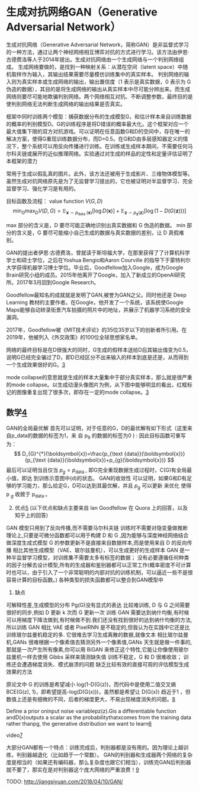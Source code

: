 

<!--
 * @version:
 * @Author:  StevenJokess https://github.com/StevenJokess
 * @Date: 2020-10-19 18:30:00
 * @LastEditors:  StevenJokess https://github.com/StevenJokess
 * @LastEditTime: 2020-12-27 17:53:37
 * @Description:
 * @TODO::
 * @Reference:
-->
# 生成对抗网络GAN（Generative Adversarial Network）

生成对抗网络（Generative Adversarial Network，简称GAN）是非监督式学习的一种方法，通过让两个神经网络相互博弈对抗的方式进行学习。该方法由伊恩·古德费洛等人于2014年提出。生成对抗网络由一个生成网络与一个判别网络组成。
生成网络要做的，是找到一种映射关系：从潜在空间（latent space）中随机取样作为输入，其输出结果需要尽量模仿训练集中的真实样本。
判别网络的输入则为真实样本或生成网络的输出，输出置信度（1 表示是真实数据，0 表示为 G 伪造的数据），其目的是将生成网络的输出从真实样本中尽可能分辨出来。而生成网络则要尽可能地欺骗判别网络。两个网络相互对抗、不断调整参数，最终目的是使判别网络无法判断生成网络的输出结果是否真实。

框架中同时训练两个模型：捕获数据分布的生成模型G，和估计样本来自训练数据的概率的判别模型D。G的训练程序是将D错误的概率最大化。这个框架对应一个最大值集下限的双方对抗游戏。可以证明在任意函数G和D的空间中，存在唯一的解决方案，使得G重现训练数据分布，而D=0.5。在G和D由多层感知器定义的情况下，整个系统可以用反向传播进行训练。在训练或生成样本期间，不需要任何马尔科夫链或展开的近似推理网络。实验通过对生成的样品的定性和定量评估证明了本框架的潜力

常用于生成以假乱真的图片。此外，该方法还被用于生成影片、三维物体模型等。虽然生成对抗网络原先是为了无监督学习提出的，它也被证明对半监督学习、完全监督学习、强化学习是有用的。

目标函数及流程：
value function $V(G, D)$
$$
\min _{G} \max _{D} V(D, G)=\mathbb{E}_{\boldsymbol{x} \sim p_{\text {data }}(\boldsymbol{x})}[\log D(\boldsymbol{x})]+\mathbb{E}_{\boldsymbol{z} \sim p_{\boldsymbol{z}}(\boldsymbol{z})}[\log (1-D(G(\boldsymbol{z})))]
$$

max 部分的含义是，D 要尽可能正确地识别出真实数据和 G 伪造的数据。
min 部分的含义是，G 要尽可能缩小自己生成的数据与真实数据的差别，让 D 真假难别。

GAN的提出者伊恩·古德费洛，曾就读于斯坦福大学，在那里获得了了计算机科学学士和硕士学位，之后在Yoshua Bengio和Aaron Courville 的指导下于蒙特利尔大学获得机器学习博士学位。毕业后，Goodfellow加入Google，成为Google Brain研究小组的成员。2015年他离开了Google，加入了新成立的OpenAI研究所。2017年3月回到Google Research。

Goodfellow最知名的成就就是发明了GAN,被誉为GAN之父。同时他还是 Deep Learning 教材的主要作者。在Google，他开发了一个系统，该系统使Google Maps能够自动转录街景汽车拍摄的照片中的地址，并展示了机器学习系统的安全漏洞。

2017年，Goodfellow被《MIT技术评论》的35位35岁以下的创新者所引用。在2019年，他被列入《外交政策》的100位全球思想家名单。


网络的最终目标是在D很强大的同时，G生成的假样本送给D后其输出值变为0.5，说明G已经完全骗过了D，即D已经区分不出来输入的样本到底是还是，从而得到一个生成效果很好的G。[3]

mode collapse的意思就是生成的样本大量集中于部分真实样本，那么就是很严重的mode collapse。以生成动漫头像图片为例，从下图中能够明显的看出，红框标记的图像重复出现了很多次，即存在一定的mode collapse。[3]

## 数学[4]

GAN的全局最优解 首先可以证明，对于任意的G，D的最优解有如下形式（这里来自p_data的数据的标签为1，来 自 $\mathrm{p}_{9}$ 的数据的标签为0 $)$ :
因此目标函数可重写为：
$$
D_{G}^{*}(\boldsymbol{x})=\frac{p_{\text {data}}(\boldsymbol{x})}{p_{\text {data}}(\boldsymbol{x})+p_{g}(\boldsymbol{x})}
$$
最后可以证明当且仅当 $p_{g}=p_{\text {data }},$ 即G完全重现数据生成过程时，C(G)有全局最小值，即达 到训练示意图中(d)的状态。
GAN的收敛性
可以证明，如果G和D有足够的学习能力，那么给定G，D可以达到其最优解，并且 $p_{g}$ 可以更新 来优化
使得p $_{g}$ 收敘于 $\mathrm{p}_{\text {data }}$ 。

2. 优点[5]
(以下优点和缺点主要来自 Ian Goodfellow 在 Quora 上的回答，以及知乎上的回答)

GAN 模型只用到了反向传播,而不需要马尔科夫链
训练时不需要对隐变量做推断
理论上,只要是可微分函数都可以用于构建 D 和 G ,因为能够与深度神经网络结合做深度生成式模型
G 的参数更新不是直接来自数据样本,而是使用来自 D 的反向传播
相比其他生成模型（VAE、玻尔兹曼机），可以生成更好的生成样本
GAN 是一种半监督学习模型，对训练集不需要太多有标签的数据；
没有必要遵循任何种类的因子分解去设计模型,所有的生成器和鉴别器都可以正常工作(概率密度不可计算时也可以，由于引入了一个非常聪明的内部对抗的训练机制，可以逼近一些不是很容易计算的目标函数。)
各种类型的损失函数都可以整合到GAN模型中

1. 缺点

可解释性差,生成模型的分布 Pg(G)没有显式的表达
比较难训练, D 与 G 之间需要很好的同步,例如 D 更新 k 次而 G 更新一次
训练 GAN 需要达到纳什均衡,有时候可以用梯度下降法做到,有时候做不到.我们还没有找到很好的达到纳什均衡的方法,所以训练 GAN 相比 VAE 或者 PixelRNN 是不稳定的,但我认为在实践中它还是比训练玻尔兹曼机稳定的多.
它很难去学习生成离散的数据,就像文本
相比玻尔兹曼机,GANs 很难根据一个像素值去猜测另外一个像素值,GANs 天生就是做一件事的,那就是一次产生所有像素,你可以用 BiGAN 来修正这个特性,它能让你像使用玻尔兹曼机一样去使用 Gibbs 采样来猜测缺失值
训练不稳定，G 和 D 很难收敛；
训练还会遭遇梯度消失、模式崩溃的问题
缺乏比较有效的直接可观的评估模型生成效果的方法

原论文中 G 的训练是希望减小 log(1-D(G(z))，而代码中是使用二值交叉熵BCE(G(z), 1)，即希望提高-log(D(G(x)))，虽然都是希望让 D(G(x)) 趋近于1 ，但数值上还是有细微的不同，后者的梯度更大，不易出现梯度消失的问题。[8]


Define a prior oninput noise variablepz(z).Gis a differentiable function andD(x)outputs a scalar as the probabilitythatxcomes from the training data rather thanpg, the generative distribution we want to learn[6]

video[7]

大部分GAN都有一个特点：训练完成后，判别器都是没有用的。因为理论上越训练，判别器越退化（比如趋于一个常数）。
GAN的判别器和生成器两个网络的复杂度是相当的（如果还有编码器，那么复杂度也跟它们相当），训练完GAN后判别器就不要了，那实在是对判别器这个庞大网络的严重浪费！[9]

[1]: https://www.aminer.cn/ai-history
[2]: https://mrt.aminer.cn/5df49f20e8cc00e7af330f6b
[3]: https://www.jiqizhixin.com/articles/2019-06-13-11
[4]: https://easyai.tech/blog/understanding-generative-adversarial-networks-gans/
[5]: https://ccc013.github.io/2018/12/10/GAN%E5%AD%A6%E4%B9%A0%E7%B3%BB%E5%88%97-%E5%88%9D%E8%AF%86GAN/
[6]: https://arxiv.org/pdf/1702.07800
[7]: https://channel9.msdn.com/Events/Neural-Information-Processing-Systems-Conference/Neural-Information-Processing-Systems-Conference-NIPS-2016/Generative-Adversarial-Networks
[8]: https://www.zhihu.com/column/c_1257831643526172672
[9]: https://kexue.fm/archives/6409
TODO:
http://jiangsiyuan.com/2018/04/10/GAN/
